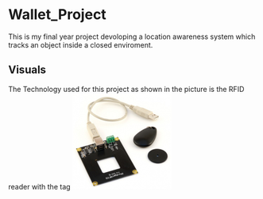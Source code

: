 # Wallet_Project
 
This is my final year project devoloping a location awareness system which tracks an object inside a closed enviroment.

## Visuals
The Technology used for this project as shown in the picture is the RFID reader with the tag
<img src = "images/RFID.png" width = "200">
